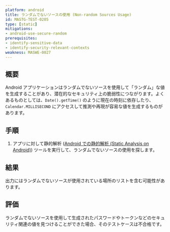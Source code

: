 ```yaml
---
platform: android
title: ランダムでないソースの使用 (Non-random Sources Usage)
id: MASTG-TEST-0205
type: [static]
mitigations:
- android-use-secure-random
prerequisites:
- identify-sensitive-data
- identify-security-relevant-contexts
weakness: MASWE-0027
---
```


## 概要

Android アプリケーションはランダムでないソースを使用して「ランダム」な値を生成することがあり、潜在的なセキュリティ上の脆弱性につながります。よくあるものとしては、`Date().getTime()` のように現在の時刻に依存したり、`Calendar.MILLISECOND` にアクセスして推測や再現が容易な値を生成するものがあります。

## 手順

1. アプリに対して静的解析 ([Android での静的解析 (Static Analysis on Android)](../../../techniques/android/MASTG-TECH-0014.md)) ツールを実行して、ランダムでないソースの使用を探します。

## 結果

出力にはランダムでないソースが使用されている場所のリストを含む可能性があります。

## 評価

ランダムでないソースを使用して生成されたパスワードやトークンなどのセキュリティ関連の値を見つけることができた場合、そのテストケースは不合格です。
